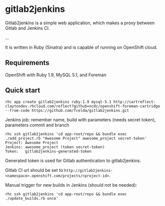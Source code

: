 gitlab2jenkins
==============

Gitlab2jenkins is a simple web application, which makes a proxy between Gitlab and Jenkins CI.

...

It is written in Ruby (Sinatra) and is capable of running on OpenShift cloud.

Requirements
------------

OpenShift with Ruby 1.9, MySQL 5.1, and Foreman

Quick start
-----------

```
rhc app create gitlab2jenkins ruby-1.9 mysql-5.1 http://cartreflect-claytondev.rhcloud.com/reflect?github=ncdc/openshift-foreman-cartridge --from-code https://github.com/fcelda/gitlab2jenkins.git
```

Jenkins job: remember name, build with parameters (needs secret token), parameters commit and branch

```
rhc ssh gitlab2jenkins 'cd app-root/repo && bundle exec ./add_project.rb "Awesome Project" awesome_project secret-token'
Project: Awesome Project
Jenkins: awesome_project (token secret-token)
Token:   gitlab2jenkins-generated-token
```

Generated token is used for Gitlab authentication to gitlab2jenkins.

Gitlab CI url should be set to `http://gitlab2jenkins-<namespace>.openshift.com/projects/<project-id>`.

Manual trigger for new builds in Jenkins (should not be needed):

```
rhc ssh gitlab2jenkins 'cd app-root/repo && bundle exec ./update_builds.rb once'
```
